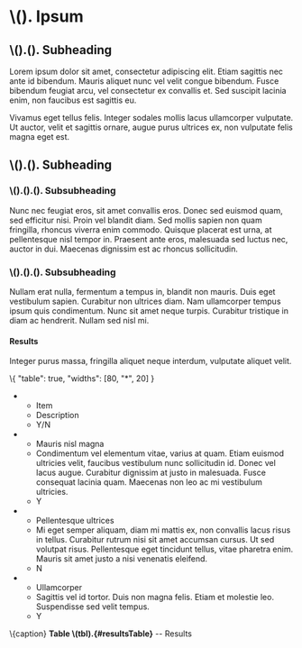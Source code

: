 # \\(). Ipsum

## \\().(). Subheading

Lorem ipsum dolor sit amet, consectetur adipiscing elit. Etiam sagittis nec ante id bibendum. Mauris aliquet nunc vel velit congue bibendum. Fusce bibendum feugiat arcu, vel consectetur ex convallis et. Sed suscipit lacinia enim, non faucibus est sagittis eu.

Vivamus eget tellus felis. Integer sodales mollis lacus ullamcorper vulputate. Ut auctor, velit et sagittis ornare, augue purus ultrices ex, non vulputate felis magna eget est.

## \\().(). Subheading

### \\().().(). Subsubheading

Nunc nec feugiat eros, sit amet convallis eros. Donec sed euismod quam, sed efficitur nisi. Proin vel blandit diam. Sed mollis sapien non quam fringilla, rhoncus viverra enim commodo. Quisque placerat est urna, at pellentesque nisl tempor in. Praesent ante eros, malesuada sed luctus nec, auctor in dui. Maecenas dignissim est ac rhoncus sollicitudin.

### \\().().(). Subsubheading

Nullam erat nulla, fermentum a tempus in, blandit non mauris. Duis eget vestibulum sapien. Curabitur non ultrices diam. Nam ullamcorper tempus ipsum quis condimentum. Nunc sit amet neque turpis. Curabitur tristique in diam ac hendrerit. Nullam sed nisl mi.

#### Results

Integer purus massa, fringilla aliquet neque interdum, vulputate aliquet velit.

\\{ "table": true, "widths": [80, "*", 20] }

- - Item
  - Description
  - Y/N
- - Mauris nisl magna
  - Condimentum vel elementum vitae, varius at quam. Etiam euismod ultricies velit, faucibus vestibulum nunc sollicitudin id. Donec vel lacus augue. Curabitur dignissim at justo in malesuada. Fusce consequat lacinia quam. Maecenas non leo ac mi vestibulum ultricies.
  - Y
- - Pellentesque ultrices
  - Mi eget semper aliquam, diam mi mattis ex, non convallis lacus risus in tellus. Curabitur rutrum nisi sit amet accumsan cursus. Ut sed volutpat risus. Pellentesque eget tincidunt tellus, vitae pharetra enim. Mauris sit amet justo a nisi venenatis eleifend.
  - N
- - Ullamcorper
  - Sagittis vel id tortor. Duis non magna felis. Etiam et molestie leo. Suspendisse sed velit tempus.
  - Y

\\{caption}
**Table \\(tbl).{#resultsTable}** -- Results
